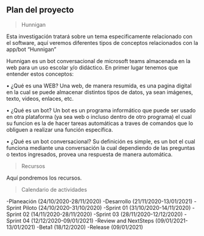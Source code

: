 ## Plan del proyecto

> Hunnigan

Esta investigación tratará sobre un tema especificamente relacionado con el software, aquí veremos diferentes tipos de conceptos relacionados con la app/bot “Hunnigan”

Hunnigan es un bot conversacional de microsoft teams almacenada en la web para un uso escolar y/o didáctico. En primer lugar tenemos que entender estos conceptos:

•	¿Qué es una WEB? Una web, de manera resumida, es una pagina digital en la cual se puede almacenar distintos tipos de datos, ya sean imágenes, texto, videos, enlaces, etc.

•	¿Qué es un bot? Un bot es un programa informático que puede ser usado en otra plataforma (ya sea web o incluso dentro de otro programa) el cual su funcion es la de hacer tareas automáticas a traves de comandos que lo obliguen a realizar una función específica.

•	¿Qué es un bot conversacional? Su definición es simple, es un bot el cual funciona mediante una conversación la cual dependiendo de las preguntas o textos ingresados, provea una respuesta de manera automática.

> Recursos

Aquí pondremos los recursos.


> Calendario de actividades

-Planeación (24/10/2020-28/11/2020)
-Desarrollo (21/11/2020-13/01/2021)
-Sprint Piloto (24/10/2020-31/10/2020)
-Sprint 01 (31/10/2020-14/11/2020)
-Sprint 02 (14/11/2020-28/11/2020)
-Sprint 03 (28/11/2020-12/12/2020)
-Sprint 04 (12/12/2020-09/01/2021)
-Review and NextSteps (09/01/2021-13/01/2021)
-Beta1 (18/12/2020)
-Release (09/01/2021)


